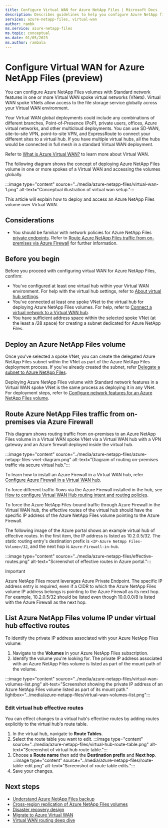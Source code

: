 ```yaml
---
title: Configure Virtual WAN for Azure NetApp Files | Microsoft Docs
description: Describes guidelines to help you configure Azure NetApp files on Azure Virtual WAN.
services: azure-netapp-files, virtual-wan
author: rambk
ms.service: azure-netapp-files
ms.topic: conceptual
ms.date: 01/05/2023
ms.author: rambala
---
```

# Configure Virtual WAN for Azure NetApp Files (preview)

You can configure Azure NetApp Files volumes with Standard network features in one or more Virtual WAN spoke virtual networks (VNets). Virtual WAN spoke VNets allow access to the file storage service globally across your Virtual WAN environment.

Your Virtual WAN global deployments could include any combinations of different branches, Point-of-Presence (PoP), private users, offices, Azure virtual networks, and other multicloud deployments. You can use SD-WAN, site-to-site VPN, point-to-site VPN, and ExpressRoute to connect your different sites to a virtual hub. If you have multiple virtual hubs, all the hubs would be connected in full mesh in a standard Virtual WAN deployment.

Refer to [What is Azure Virtual WAN?](../virtual-wan/virtual-wan-about.md) to learn more about Virtual WAN.

The following diagram shows the concept of deploying Azure NetApp Files volume in one or more spokes of a Virtual WAN and accessing the volumes globally.

:::image type="content" source="../media/azure-netapp-files/virtual-wan-1.png" alt-text="Conceptual illustration of virtual wan setup.":::

This article will explain how to deploy and access an Azure NetApp Files volume over Virtual WAN.

## Considerations

* You should be familiar with network policies for Azure NetApp Files [private endpoints](../private-link/disable-private-endpoint-network-policy.md). Refer to [Route Azure NetApp Files traffic from on-premises via Azure Firewall](#route-azure-netapp-files-traffic-from-on-premises-via-azure-firewall) for further information.

## Before you begin

Before you proceed with configuring virtual WAN for Azure NetApp Files, confirm:

* You've configured at least one virtual hub within your Virtual WAN environment. For help with the virtual hub settings, refer to [About virtual hub settings](../virtual-wan/hub-settings.md).
* You've connected at least one spoke VNet to the virtual hub for deploying Azure NetApp Files volumes. For help, refer to [Connect a virtual network to a Virtual WAN hub](../virtual-wan/howto-connect-vnet-hub.md). 
* You have sufficient address space within the selected spoke VNet (at the least a /28 space) for creating a subnet dedicated for Azure NetApp Files.

## Deploy an Azure NetApp Files volume

Once you've selected a spoke VNet, you can create the delegated Azure NetApp Files subnet within the VNet as part of the Azure NetApp Files deployment process. If you've already created the subnet, refer [Delegate a subnet to Azure NetApp Files](azure-netapp-files-delegate-subnet.md).

Deploying Azure NetApp Files volume with Standard network features in a Virtual WAN spoke VNet is the same process as deploying it in any VNet. For deployment steps, refer to [Configure network features for an Azure NetApp Files volume](configure-network-features.md).

## Route Azure NetApp Files traffic from on-premises via Azure Firewall

This diagram shows routing traffic from on-premises to an Azure NetApp Files volume in a Virtual WAN spoke VNet via a Virtual WAN hub with a VPN gateway and an Azure firewall deployed inside the virtual hub.

:::image type="content" source="../media/azure-netapp-files/azure-netapp-files-vnet-diagram.png" alt-text="Diagram of routing on-premises traffic via secure virtual hub.":::

To learn how to install an Azure Firewall in a Virtual WAN hub, refer [Configure Azure Firewall in a Virtual WAN hub](../virtual-wan/howto-firewall.md).

To force different traffic flows via the Azure Firewall installed in the hub, see [How to configure Virtual WAN Hub routing intent and routing policies](../virtual-wan/how-to-routing-policies.md).

To force the Azure NetApp Files-bound traffic through Azure Firewall in the Virtual WAN hub, the effective routes of the virtual hub should have the specific IP address of the Azure NetApp Files volume pointing to the Azure Firewall.

The following image of the Azure portal shows an example virtual hub of effective routes. In the first item, the IP address is listed as 10.2.0.5/32. The static routing entry's destination prefix is `<IP-Azure NetApp Files-Volume>/32`, and the next hop is `Azure-Firewall-in-hub`.

:::image type="content" source="../media/azure-netapp-files/effective-routes.png" alt-text="Screenshot of effective routes in Azure portal.":::

> [!IMPORTANT] 
> Azure NetApp Files mount leverages Azure Private Endpoint. The specific IP address entry is required, even if a CIDR to which the Azure NetApp Files volume IP address belongs is pointing to the Azure Firewall as its next hop. For example, 10.2.0.5/32 should be listed even though 10.0.0.0/8 is listed with the Azure Firewall as the next hop.

## List Azure NetApp Files volume IP under virtual hub effective routes

To identify the private IP address associated with your Azure NetApp Files volume:
1. Navigate to the **Volumes** in your Azure NetApp Files subscription. 
1. Identify the volume you're looking for. The private IP address associated with an Azure NetApp Files volume is listed as part of the mount path of the volume.

:::image type="content" source="../media/azure-netapp-files/virtual-wan-volumes-list.png" alt-text="Screenshot showing the private IP address of an Azure NetApp Files volume  listed as part of its mount path." lightbox="../media/azure-netapp-files/virtual-wan-volumes-list.png":::

### Edit virtual hub effective routes

You can effect changes to a virtual hub's effective routes by adding routes explicitly to the virtual hub's route table.

1. In the virtual hub, navigate to **Route Tables**.
1. Select the route table you want to edit.
    :::image type="content" source="../media/azure-netapp-files/virtual-hub-route-table.png" alt-text="Screenshot of virtual hub route table.":::
1. Choose a **Route name** then add the **Destination prefix** and **Next hop**.
    :::image type="content" source="../media/azure-netapp-files/route-table-edit.png" alt-text="Screenshot of route table edits.":::
1. Save your changes. 

## Next steps

* [Understand Azure NetApp Files backup](backup-introduction.md)
* [Cross-region replication of Azure NetApp Files volumes](cross-region-replication-introduction.md)
* [Disaster recovery design](../virtual-wan/disaster-recovery-design.md)
* [Migrate to Azure Virtual WAN](../virtual-wan/migrate-from-hub-spoke-topology.md)
* [Virtual WAN routing deep dive](../virtual-wan/routing-deep-dive.md)